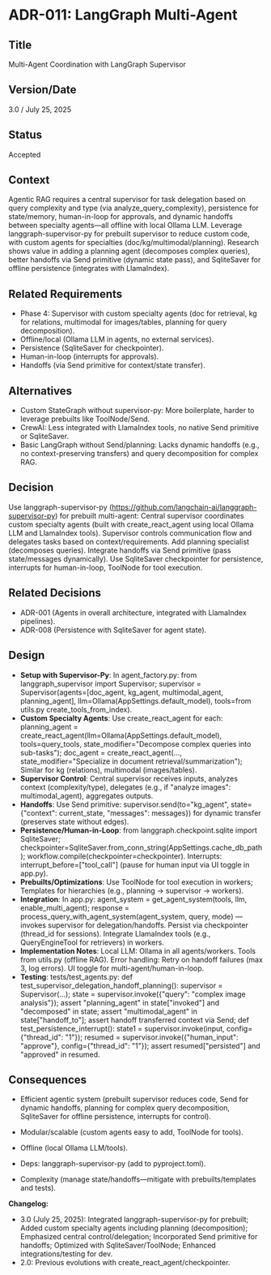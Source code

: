 # ADR-011: LangGraph Multi-Agent

## Title

Multi-Agent Coordination with LangGraph Supervisor

## Version/Date

3.0 / July 25, 2025

## Status

Accepted

## Context

Agentic RAG requires a central supervisor for task delegation based on query complexity and type (via analyze_query_complexity), persistence for state/memory, human-in-loop for approvals, and dynamic handoffs between specialty agents—all offline with local Ollama LLM. Leverage langgraph-supervisor-py for prebuilt supervisor to reduce custom code, with custom agents for specialties (doc/kg/multimodal/planning). Research shows value in adding a planning agent (decomposes complex queries), better handoffs via Send primitive (dynamic state pass), and SqliteSaver for offline persistence (integrates with LlamaIndex).

## Related Requirements

- Phase 4: Supervisor with custom specialty agents (doc for retrieval, kg for relations, multimodal for images/tables, planning for query decomposition).
- Offline/local (Ollama LLM in agents, no external services).
- Persistence (SqliteSaver for checkpointer).
- Human-in-loop (interrupts for approvals).
- Handoffs (via Send primitive for context/state transfer).

## Alternatives

- Custom StateGraph without supervisor-py: More boilerplate, harder to leverage prebuilts like ToolNode/Send.
- CrewAI: Less integrated with LlamaIndex tools, no native Send primitive or SqliteSaver.
- Basic LangGraph without Send/planning: Lacks dynamic handoffs (e.g., no context-preserving transfers) and query decomposition for complex RAG.

## Decision

Use langgraph-supervisor-py (<https://github.com/langchain-ai/langgraph-supervisor-py>) for prebuilt multi-agent: Central supervisor coordinates custom specialty agents (built with create_react_agent using local Ollama LLM and LlamaIndex tools). Supervisor controls communication flow and delegates tasks based on context/requirements. Add planning specialist (decomposes queries). Integrate handoffs via Send primitive (pass state/messages dynamically). Use SqliteSaver checkpointer for persistence, interrupts for human-in-loop, ToolNode for tool execution.

## Related Decisions

- ADR-001 (Agents in overall architecture, integrated with LlamaIndex pipelines).
- ADR-008 (Persistence with SqliteSaver for agent state).

## Design

- **Setup with Supervisor-Py**: In agent_factory.py: from langgraph_supervisor import Supervisor; supervisor = Supervisor(agents=[doc_agent, kg_agent, multimodal_agent, planning_agent], llm=Ollama(AppSettings.default_model), tools=from utils.py create_tools_from_index).
- **Custom Specialty Agents**: Use create_react_agent for each: planning_agent = create_react_agent(llm=Ollama(AppSettings.default_model), tools=query_tools, state_modifier="Decompose complex queries into sub-tasks"); doc_agent = create_react_agent(..., state_modifier="Specialize in document retrieval/summarization"); Similar for kg (relations), multimodal (images/tables).
- **Supervisor Control**: Central supervisor receives inputs, analyzes context (complexity/type), delegates (e.g., if "analyze images": multimodal_agent), aggregates outputs.
- **Handoffs**: Use Send primitive: supervisor.send(to="kg_agent", state={"context": current_state, "messages": messages}) for dynamic transfer (preserves state without edges).
- **Persistence/Human-in-Loop**: from langgraph.checkpoint.sqlite import SqliteSaver; checkpointer=SqliteSaver.from_conn_string(AppSettings.cache_db_path); workflow.compile(checkpointer=checkpointer). Interrupts: interrupt_before=["tool_call"] (pause for human input via UI toggle in app.py).
- **Prebuilts/Optimizations**: Use ToolNode for tool execution in workers; Templates for hierarchies (e.g., planning → supervisor → workers).
- **Integration**: In app.py: agent_system = get_agent_system(tools, llm, enable_multi_agent); response = process_query_with_agent_system(agent_system, query, mode) — invokes supervisor for delegation/handoffs. Persist via checkpointer (thread_id for sessions). Integrate LlamaIndex tools (e.g., QueryEngineTool for retrievers) in workers.
- **Implementation Notes**: Local LLM: Ollama in all agents/workers. Tools from utils.py (offline RAG). Error handling: Retry on handoff failures (max 3, log errors). UI toggle for multi-agent/human-in-loop.
- **Testing**: tests/test_agents.py: def test_supervisor_delegation_handoff_planning(): supervisor = Supervisor(...); state = supervisor.invoke({"query": "complex image analysis"}); assert "planning_agent" in state["invoked"] and "decomposed" in state; assert "multimodal_agent" in state["handoff_to"]; assert handoff transferred context via Send; def test_persistence_interrupt(): state1 = supervisor.invoke(input, config={"thread_id": "1"}); resumed = supervisor.invoke({"human_input": "approve"}, config={"thread_id": "1"}); assert resumed["persisted"] and "approved" in resumed.

## Consequences

- Efficient agentic system (prebuilt supervisor reduces code, Send for dynamic handoffs, planning for complex query decomposition, SqliteSaver for offline persistence, interrupts for control).
- Modular/scalable (custom agents easy to add, ToolNode for tools).
- Offline (local Ollama LLM/tools).

- Deps: langgraph-supervisor-py (add to pyproject.toml).
- Complexity (manage state/handoffs—mitigate with prebuilts/templates and tests).

**Changelog:**  

- 3.0 (July 25, 2025): Integrated langgraph-supervisor-py for prebuilt; Added custom specialty agents including planning (decomposition); Emphasized central control/delegation; Incorporated Send primitive for handoffs; Optimized with SqliteSaver/ToolNode; Enhanced integrations/testing for dev.
- 2.0: Previous evolutions with create_react_agent/checkpointer.
